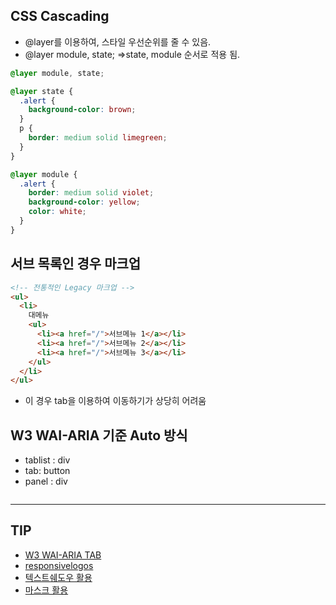 ## CSS Cascading

- @layer를 이용하여, 스타일 우선순위를 줄 수 있음.
- @layer module, state;
  =>state, module 순서로 적용 됨.

```CSS
@layer module, state;

@layer state {
  .alert {
    background-color: brown;
  }
  p {
    border: medium solid limegreen;
  }
}

@layer module {
  .alert {
    border: medium solid violet;
    background-color: yellow;
    color: white;
  }
}
```

## 서브 목록인 경우 마크업

```HTML
<!-- 전통적인 Legacy 마크업 -->
<ul>
  <li>
    대메뉴
    <ul>
      <li><a href="/">서브메뉴 1</a></li>
      <li><a href="/">서브메뉴 2</a></li>
      <li><a href="/">서브메뉴 3</a></li>
    </ul>
  </li>
</ul>
```

- 이 경우 tab을 이용하여 이동하기가 상당히 어려움

## W3 WAI-ARIA 기준 Auto 방식

- tablist : div
- tab: button
- panel : div

```

```

---

## TIP

- [W3 WAI-ARIA TAB](https://www.w3.org/WAI/ARIA/apg/patterns/tabs/)
- [responsivelogos](https://www.responsivelogos.co.uk/)
- [텍스트쉐도우 활용](https://codepen.io/tag/text-shadow)
- [마스크 활용](https://bennettfeely.com/clippy/)
